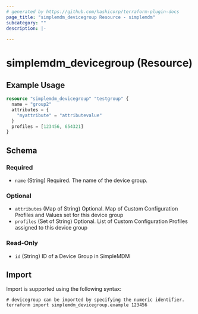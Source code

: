 ```yaml
---
# generated by https://github.com/hashicorp/terraform-plugin-docs
page_title: "simplemdm_devicegroup Resource - simplemdm"
subcategory: ""
description: |-
  
---
```


# simplemdm_devicegroup (Resource)



## Example Usage

```terraform
resource "simplemdm_devicegroup" "testgroup" {
  name = "group2"
  attributes = {
    "myattribute" = "attributevalue"
  }
  profiles = [123456, 654321]
}
```

<!-- schema generated by tfplugindocs -->
## Schema

### Required

- `name` (String) Required. The name of the device group.

### Optional

- `attributes` (Map of String) Optional. Map of Custom Configuration Profiles and Values set for this device group
- `profiles` (Set of String) Optional. List of Custom Configuration Profiles assigned to this device group

### Read-Only

- `id` (String) ID of a Device Group in SimpleMDM

## Import

Import is supported using the following syntax:

```shell
# devicegroup can be imported by specifying the numeric identifier.
terraform import simplemdm_devicegroup.example 123456
```
